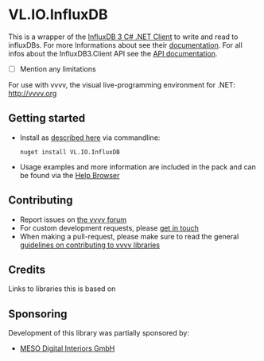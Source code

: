 # VL.IO.InfluxDB

This is a wrapper of the [InfluxDB 3 C# .NET Client](https://github.com/InfluxCommunity/influxdb3-csharp) to write and read to influxDBs. For more Informations about see their [documentation](https://docs.influxdata.com). For all infos about the InfluxDB3.Client API see the [API documentation](https://influxcommunity.github.io/influxdb3-csharp/api/InfluxDB3.Client.html).
- [ ] Mention any limitations

For use with vvvv, the visual live-programming environment for .NET: http://vvvv.org

## Getting started
- Install as [described here](https://thegraybook.vvvv.org/reference/hde/managing-nugets.html) via commandline:

    `nuget install VL.IO.InfluxDB`

- Usage examples and more information are included in the pack and can be found via the [Help Browser](https://thegraybook.vvvv.org/reference/hde/findinghelp.html)

## Contributing
- Report issues on [the vvvv forum](https://forum.vvvv.org/c/vvvv-gamma/28)
- For custom development requests, please [get in touch](mailto:devvvvs@vvvv.org)
- When making a pull-request, please make sure to read the general [guidelines on contributing to vvvv libraries](https://thegraybook.vvvv.org/reference/extending/contributing.html)

## Credits
Links to libraries this is based on

## Sponsoring
Development of this library was partially sponsored by:  
* [MESO Digital Interiors GmbH ](http://meso.design)
